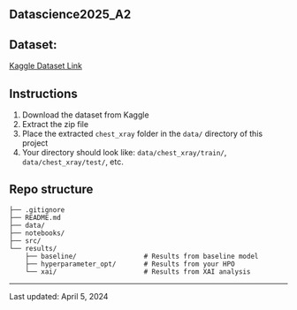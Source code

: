 ## Datascience2025_A2

## Dataset: 
[Kaggle Dataset Link](https://www.kaggle.com/datasets/paultimothymooney/chest-xray-pneumonia/)

## Instructions
1. Download the dataset from Kaggle
2. Extract the zip file
3. Place the extracted `chest_xray` folder in the `data/` directory of this project
4. Your directory should look like: `data/chest_xray/train/`, `data/chest_xray/test/`, etc.

## Repo structure

```
├── .gitignore
├── README.md
├── data/
├── notebooks/
├── src/
└── results/
    ├── baseline/                 # Results from baseline model
    ├── hyperparameter_opt/       # Results from your HPO
    └── xai/                      # Results from XAI analysis
```

---
Last updated: April 5, 2024